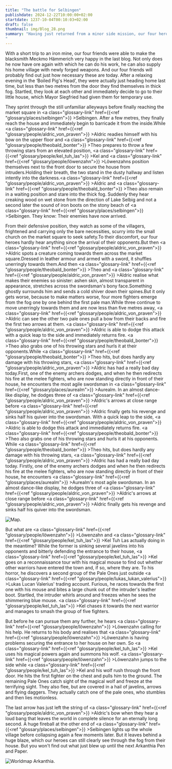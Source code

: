 ```yaml
---
title: "The battle for Selbingen"
publishdate: 2024-12-22T10:00:00+02:00
startdate: 1237-10-04T00:10:03+02:00
draft: false
thumbnail: img/Blog_28.png
summary: "Having just returned from a minor side mission, our four heroes were relaxing with a cold beer at the ‘Zum gekochten Scheinekopf’ inn. But when they open the door of the inn to make their way home, they are met by a thick fog that engulfs the familiar streets. One look is enough and they know: The next attack has begun. Will our friends be able to stop the invisible threat this time and save the town? The answer awaits you here:
"
---
```


With a short trip to an iron mine, our four friends were able to make the blacksmith Meckmo Hämmerich very happy in the last blog. Not only does he now have ore again with which he can do his work, he can also supply his home village with newly forged weapons. And our four friends will probably find out just how necessary these are today. After a relaxing evening in the ‘Boiled Pig's Head’, they were actually just heading home last time, but less than two metres from the door they find themselves in thick fog. Startled, they look at each other and immediately decide to go to their little house, which Mayor Siegfried had given them for temporary use.

They sprint through the still unfamiliar alleyways before finally reaching the market square in <a class="glossary-link" href={{<ref "glossary/places/selbingen">}} >Selbingen</a>. After a few metres, they finally reach the house and immediately begin to barricade it from the inside.While <a class="glossary-link" href={{<ref "glossary/people/aldric_von_praven">}} >Aldric</a> readies himself with his bow on the upper floor and <a class="glossary-link" href={{<ref "glossary/people/theobald_bonter">}} >Theo</a> prepares to throw a few throwing stars from an elevated position, <a class="glossary-link" href={{<ref "glossary/people/kel_tuh_las">}} >Kel</a> and <a class="glossary-link" href={{<ref "glossary/people/löwenzahn">}} >Löwenzahns</a> position themselves next to the front door to secure the house from intruders.Holding their breath, the two stand in the dusty hallway and listen intently into the darkness.<a class="glossary-link" href={{<ref "glossary/people/aldric_von_praven">}} >Aldric</a> and <a class="glossary-link" href={{<ref "glossary/people/theobald_bonter">}} >Theo</a> also remain in a waiting position and stare into the thick fog. Suddenly they hear creaking wood on wet stone from the direction of Lake Selbig and not a second later the sound of iron boots on the stony beach of <a class="glossary-link" href={{<ref "glossary/places/selbingen">}} >Selbingen</a>. They know: Their enemies have now arrived.

From their defensive position, they watch as some of the villagers, frightened and carrying only the bare necessities, scurry into the small church on the market square to seek safety.To their discomfort, our four heroes hardly hear anything since the arrival of their opponents.But then <a class="glossary-link" href={{<ref "glossary/people/aldric_von_praven">}} >Aldric</a> spots a creature coming towards them across the market square.Dressed in leather armour and armed with a sword, it shuffles unerringly towards them.And then <a class="glossary-link" href={{<ref "glossary/people/theobald_bonter">}} >Theo</a> and <a class="glossary-link" href={{<ref "glossary/people/aldric_von_praven">}} >Aldric</a> realise what makes their enemies so sinister: ashen skin, almost transparent in appearance, stretches across the swordsman's bony face.Something ghostly surrounds him and sends a cold shiver down their spines.But it only gets worse, because to make matters worse, four more fighters emerge from the fog one by one behind the first pale man.While three continue to move unerringly towards them and are now less than five metres away, <a class="glossary-link" href={{<ref "glossary/people/aldric_von_praven">}} >Aldric</a> can see the other two pale ones pull a bow from their backs and fire the first two arrows at them. <a class="glossary-link" href={{<ref "glossary/people/aldric_von_praven">}} >Aldric</a> is able to dodge this attack with a quick leap to the side and immediately returns fire. <a class="glossary-link" href={{<ref "glossary/people/theobald_bonter">}} >Theo</a> also grabs one of his throwing stars and hurls it at their opponents.While <a class="glossary-link" href={{<ref "glossary/people/theobald_bonter">}} >Theo</a> hits, but does hardly any damage with his throwing stars, <a class="glossary-link" href={{<ref "glossary/people/aldric_von_praven">}} >Aldric</a> has had a really bad day today.First, one of the enemy archers dodges, and when he then redirects his fire at the melee fighters, who are now standing directly in front of their house, he encounters the most agile swordsman in <a class="glossary-link" href={{<ref "glossary/places/aurealm">}} >Aurealm</a>. In an almost dance-like display, he dodges three of <a class="glossary-link" href={{<ref "glossary/people/aldric_von_praven">}} >Aldric</a>'s arrows at close range before <a class="glossary-link" href={{<ref "glossary/people/aldric_von_praven">}} >Aldric</a> finally gets his revenge and sinks half his quiver into the swordsman. With a quick leap to the side, <a class="glossary-link" href={{<ref "glossary/people/aldric_von_praven">}} >Aldric</a> is able to dodge this attack and immediately returns fire. <a class="glossary-link" href={{<ref "glossary/people/theobald_bonter">}} >Theo</a> also grabs one of his throwing stars and hurls it at his opponents. While <a class="glossary-link" href={{<ref "glossary/people/theobald_bonter">}} >Theo</a> hits, but does hardly any damage with his throwing stars, <a class="glossary-link" href={{<ref "glossary/people/aldric_von_praven">}} >Aldric</a> has had a really bad day today. Firstly, one of the enemy archers dodges and when he then redirects his fire at the melee fighters, who are now standing directly in front of their house, he encounters <a class="glossary-link" href={{<ref "glossary/places/aurealm">}} >Aurealm</a>'s most agile swordsman. In an almost dance-like display, he dodges three of <a class="glossary-link" href={{<ref "glossary/people/aldric_von_praven">}} >Aldric</a>'s arrows at close range before <a class="glossary-link" href={{<ref "glossary/people/aldric_von_praven">}} >Aldric</a> finally gets his revenge and sinks half his quiver into the swordsman.

<div class="img-max center">
  <img class="img-fluid" title="Map Selbingen" alt="Map." src="/img/selbingen.jpg" />
</div>

But what are <a class="glossary-link" href={{<ref "glossary/people/löwenzahn">}} >Löwenzahn</a> and <a class="glossary-link" href={{<ref "glossary/people/kel_tuh_las">}} >Kel Tuh Las</a> actually doing in the meantime? While the former is sinking several javelins into his opponents and bitterly defending the entrance to their house, <a class="glossary-link" href={{<ref "glossary/people/kel_tuh_las">}} >Kel</a> goes on a reconnaissance tour with his magical mouse to find out whether other warriors have entered the town and, if so, where they are. To his horror, he discovers a second group of the Pale Ones just outside <a class="glossary-link" href={{<ref "glossary/people/lukas_lukan_valerius">}} >Lukas</a> Lucan Valerius' trading account. Furious, he races towards the first one with his mouse and bites a large chunk out of the intruder's leather boot. Startled, the intruder whirls around and freezes when he sees the shimmering blue mouse. <a class="glossary-link" href={{<ref "glossary/people/kel_tuh_las">}} >Kel</a> chases it towards the next warrior and manages to smash the group of five fighters. 

But before he can pursue them any further, he hears <a class="glossary-link" href={{<ref "glossary/people/löwenzahn">}} >Löwenzahn</a> calling for his help. He returns to his body and realises that <a class="glossary-link" href={{<ref "glossary/people/löwenzahn">}} >Löwenzahn</a> is having problems securing the entrance to her house on her own. So <a class="glossary-link" href={{<ref "glossary/people/kel_tuh_las">}} >Kel</a> uses his magical powers again and summons his wolf. <a class="glossary-link" href={{<ref "glossary/people/löwenzahn">}} >Löwenzahn</a> jumps to the side while <a class="glossary-link" href={{<ref "glossary/people/kel_tuh_las">}} >Kel</a> and his wolf rush through the front door. He hits the first fighter on the chest and pulls him to the ground. The remaining Pale Ones catch sight of the magical wolf and freeze at the terrifying sight. They also flee, but are covered in a hail of javelins, arrows and flying daggers. They actually catch one of the pale ones, who stumbles and then lies motionless.

The last arrow has just left the string of <a class="glossary-link" href={{<ref "glossary/people/aldric_von_praven">}} >Aldric</a>'s bow when they hear a loud bang that leaves the world in complete silence for an eternally long second. A huge fireball at the other end of <a class="glossary-link" href={{<ref "glossary/places/selbingen">}} >Selbingen</a> lights up the whole village before collapsing again a few moments later. But it leaves behind a huge blaze, which our heroes can still clearly see through the fog from their house. But you won't find out what just blew up until the next Arkanthia Pen and Paper.

<div class="img-max center">
  <img class="img-fluid" title="Worldmap Arkanthia" alt="Worldmap Arkanthia." src="/img/Arkanthia_Full_Map_Selbingen.jpg" />
</div>
